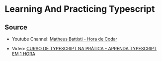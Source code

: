 # Learning And Practicing Typescript

## Source

- Youtube Channel: [Matheus Battisti - Hora de Codar](https://www.youtube.com/@MatheusBattisti)

- Video: [CURSO DE TYPESCRIPT NA PRÁTICA - APRENDA TYPESCRIPT EM 1 HORA](https://youtu.be/lCemyQeSCV8)
